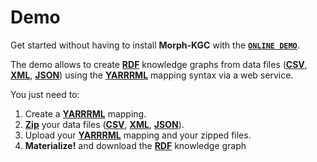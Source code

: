 # Demo

Get started without having to install **Morph-KGC** with the **[`ONLINE DEMO`](https://morph.oeg.fi.upm.es/demo/morph-kgc)**.

The demo allows to create **[RDF](https://www.w3.org/TR/rdf11-concepts/)** knowledge graphs from data files (**[CSV](https://en.wikipedia.org/wiki/Comma-separated_values)**, **[XML](https://www.w3.org/TR/xml/)**, **[JSON](https://www.json.org/json-en.html)**) using the **[YARRRML](https://rml.io/yarrrml/spec/)** mapping syntax via a web service.

You just need to:

1. Create a **[YARRRML](https://rml.io/yarrrml/spec/)** mapping.
2. **[Zip](https://en.wikipedia.org/wiki/ZIP_(file_format))** your data files (**[CSV](https://en.wikipedia.org/wiki/Comma-separated_values)**, **[XML](https://www.w3.org/TR/xml/)**, **[JSON](https://www.json.org/json-en.html)**).
3. Upload your **[YARRRML](https://rml.io/yarrrml/spec/)** mapping and your zipped files.
4. **Materialize!** and download the **[RDF](https://www.w3.org/TR/rdf11-concepts/)** knowledge graph
